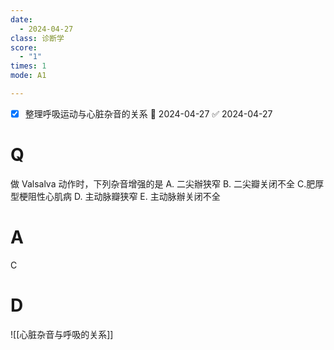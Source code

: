 ```yaml
---
date:
  - 2024-04-27
class: 诊断学
score:
  - "1"
times: 1
mode: A1

--- 
```

- [x] 整理呼吸运动与心脏杂音的关系 📅 2024-04-27 ✅ 2024-04-27


# Q
做 Valsalva 动作时，下列杂音增强的是
A. 二尖辦狭窄
B. 二尖瓣关闭不全
C.肥厚型梗阻性心肌病
D. 主动脉瓣狭窄
E. 主动脉辦关闭不全

# A

C



# D
![[心脏杂音与呼吸的关系]]